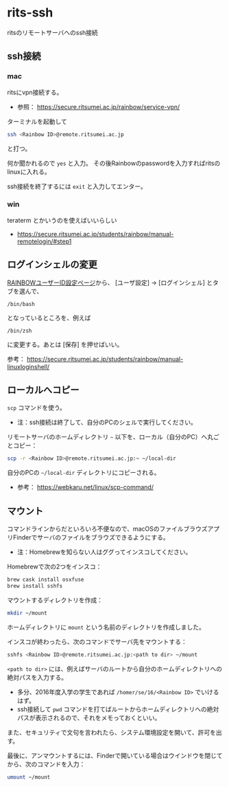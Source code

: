 # rits-ssh
ritsのリモートサーバへのssh接続

## ssh接続

### mac

ritsにvpn接続する。
- 参照： https://secure.ritsumei.ac.jp/rainbow/service-vpn/

ターミナルを起動して
```sh
ssh <Rainbow ID>@remote.ritsumei.ac.jp
```
と打つ。

何か聞かれるので `yes` と入力。
その後Rainbowのpasswordを入力すればritsのlinuxに入れる。

ssh接続を終了するには `exit` と入力してエンター。

### win

teraterm とかいうのを使えばいいらしい
- https://secure.ritsumei.ac.jp/students/rainbow/manual-remotelogin/#step1

## ログインシェルの変更

[RAINBOWユーザーID設定ページ](https://idminfo.ritsumei.ac.jp/webmtn/sso-joint)から、
[ユーザ設定] -> [ログインシェル] とタブを選んで、
```
/bin/bash
```
となっているところを、例えば
```
/bin/zsh
```
に変更する。あとは [保存] を押せばいい。

参考： https://secure.ritsumei.ac.jp/students/rainbow/manual-linuxloginshell/

## ローカルへコピー

`scp` コマンドを使う。

- 注：ssh接続は終了して、自分のPCのシェルで実行してください。

リモートサーバのホームディレクトリ `~` 以下を、ローカル（自分のPC）へ丸ごとコピー：

```sh
scp -r <Rainbow ID>@remote.ritsumei.ac.jp:~ ~/local-dir
```

自分のPCの `~/local-dir` ディレクトリにコピーされる。

- 参考： https://webkaru.net/linux/scp-command/

## マウント

コマンドラインからだといろいろ不便なので、macOSのファイルブラウズアプリFinderでサーバのファイルをブラウズできるようにする。

- 注：Homebrewを知らない人はググってインスコしてください。

Homebrewで次の2つをインスコ：

```sh
brew cask install osxfuse
brew install sshfs
```

マウントするディレクトリを作成：

```sh
mkdir ~/mount
```

ホームディレクトリに `mount` という名前のディレクトリを作成しました。

インスコが終わったら、次のコマンドでサーバ先をマウントする：

```sh
sshfs <Rainbow ID>@remote.ritsumei.ac.jp:<path to dir> ~/mount
```

`<path to dir>` には、例えばサーバのルートから自分のホームディレクトリへの絶対パスを入力する。

- 多分、2016年度入学の学生であれば `/homer/se/16/<Rainbow ID>` でいけるはず。
- ssh接続して `pwd` コマンドを打てばルートからホームディレクトリへの絶対パスが表示されるので、それをメモっておくといい。

また、セキュリティで文句を言われたら、システム環境設定を開いて、許可を出す。

最後に、アンマウントするには、Finderで開いている場合はウインドウを閉じてから、次のコマンドを入力：

```sh
umount ~/mount
```



